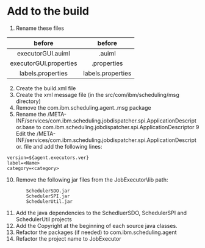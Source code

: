 # Add to the build
1. Rename these files  

| before | before |
|:---:|:---:|
| executorGUI.auiml | <name>.auiml |
| executorGUI.properties | <name>.properties  |
| labels.properties | labels<name>.properties |

2. Create the build.xml file
3. Create the xml message file (in the src/com/ibm/scheduling/msg directory)
7. Remove the com.ibm.scheduling.agent.<name>.msg package
8. Rename the /META-INF/services/com.ibm.scheduling.jobdispatcher.spi.ApplicationDescriptor.base to com.ibm.scheduling.jobdispatcher.spi.ApplicationDescriptor
9 Edit the /META-INF/services/com.ibm.scheduling.jobdispatcher.spi.ApplicationDescriptor. file and add the following lines:  
```
version=${agent.executors.ver}
label=<Name>
category=<category>  
```
10. Remove the following jar files from the <Name>JobExecutor\lib path:  
```
       SchedulerSDO.jar
       SchedulerSPI.jar
       SchedulerUtil.jar  
```
11. Add the java dependencies to the SchedluerSDO, SchedulerSPI and SchedulerUtil projects
12. Add the Copyright at the beginning of each source java classes.
13. Refactor the packages (if needed) to com.ibm.scheduling.agent
14. Refactor the project name to <Executor>JobExecutor